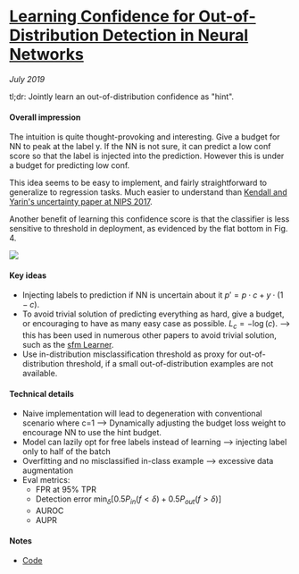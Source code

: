 # [Learning Confidence for Out-of-Distribution Detection in Neural Networks](https://arxiv.org/abs/1802.04865)

_July 2019_

tl;dr: Jointly learn an out-of-distribution confidence as "hint".

#### Overall impression
The intuition is quite thought-provoking and interesting. Give a budget for NN to peak at the label y. If the NN is not sure, it can predict a low conf score so that the label is injected into the prediction. However this is under a budget for predicting low conf. 

This idea seems to be easy to implement, and fairly straightforward to generalize to regression tasks. Much easier to understand than [Kendall and Yarin's uncertainty paper at NIPS 2017](uncertainty_bdl.md).

Another benefit of learning this confidence score is that the classifier is less sensitive to threshold in deployment, as evidenced by the flat bottom in Fig. 4.

![](https://ai2-s2-public.s3.amazonaws.com/figures/2017-08-08/431ba9fae8fccad1665979d455c6307786e47318/8-Figure4-1.png)

#### Key ideas
- Injecting labels to prediction if NN is uncertain about it $p' = p \cdot c + y \cdot (1-c)$.
- To avoid trivial solution of predicting everything as hard, give a budget, or encouraging to have as many easy case as possible. $L_c = -\log(c)$. --> this has been used in numerous other papers to avoid trivial solution, such as the [sfm Learner](sfm_learner.md).
- Use in-distribution misclassification threshold as proxy for out-of-distribution threshold, if a small out-of-distribution examples are not available. 

#### Technical details
- Naive implementation will lead to degeneration with conventional scenario where c=1 --> Dynamically adjusting the budget loss weight to encourage NN to use the hint budget.
- Model can lazily opt for free labels instead of learning --> injecting label only to half of the batch
- Overfitting and no misclassified in-class example --> excessive data augmentation
- Eval metrics:
	- FPR at 95% TPR
	- Detection error $\min_\delta [0.5 P_{in}(f < \delta) + 0.5 P_{out}(f > \delta)]$
	- AUROC
	- AUPR

#### Notes
- [Code](https://github.com/uoguelph-mlrg/confidence_estimation)